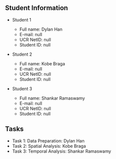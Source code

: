 ## Student Information
* Student 1
  * Full name: Dylan Han
  * E-mail: null
  * UCR NetID: null
  * Student ID: null

* Student 2
  * Full name: Kobe Braga
  * E-mail: null
  * UCR NetID: null
  * Student ID: null

* Student 3
  * Full name: Shankar Ramaswamy
  * E-mail: null
  * UCR NetID: null
  * Student ID: null

## Tasks

* Task 1: Data Preparation: Dylan Han
* Task 2: Spatial Analysis: Kobe Braga
* Task 3: Temporal Analysis: Shankar Ramaswamy
